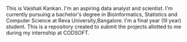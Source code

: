 This is Vaishali Kankan. I'm an aspiring data analyst and scientist.
I'm currently pursuing a bachelor's degree in Bioinformatics, Statistics and Computer Science at Reva University,Bangalore.
I'm a final year (III year) student.
This is a repository created to submit the projects allotted to me during my internship at CODSOFT.
